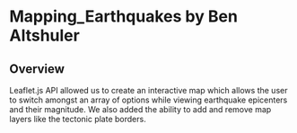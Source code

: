# Mapping_Earthquakes by Ben Altshuler

## Overview

Leaflet.js API allowed us to create an interactive map which allows the user to switch amongst an array of options while viewing earthquake epicenters and their magnitude. We also added the ability to add and remove map layers like the tectonic plate borders. 